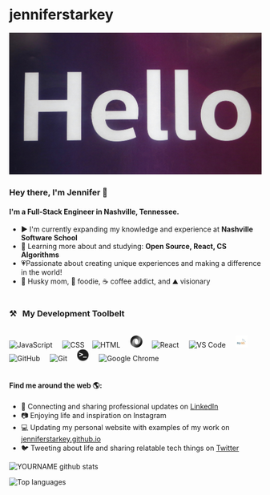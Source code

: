 # jenniferstarkey

![Do what is great](/Img/helloImg.jpg)
### Hey there, I'm Jennifer 👋
#### I'm a Full-Stack Engineer in Nashville, Tennessee.

- ▶ I'm currently expanding my knowledge and experience at **Nashville Software School** 
- 🌱 Learning more about and studying: **Open Source, React, CS Algorithms**
- 💗Passionate about creating unique experiences and making a difference in the world!
- 🐺 Husky mom, 🍲 foodie, ☕ coffee addict, and ⛰ visionary
<br></br>
### ⚒&nbsp;&nbsp;&nbsp;My Development Toolbelt
<br><img alt="JavaScript" title="JavaScript" src="https://user-images.githubusercontent.com/1680157/87443764-4af82c80-c5cc-11ea-82c2-c368ee12cf6d.png" height="24">&nbsp;&nbsp;&nbsp;&nbsp;
<img alt="CSS" title="CSS" src="https://user-images.githubusercontent.com/1680157/87443759-4a5f9600-c5cc-11ea-8ae0-715433c1f781.png" height="24">&nbsp;&nbsp;&nbsp;&nbsp;<img alt="HTML" title="HTML" src="https://user-images.githubusercontent.com/1680157/87443762-4af82c80-c5cc-11ea-85cf-57be0e83c169.png" height="24">&nbsp;&nbsp;&nbsp;&nbsp;
<img alt="Json" title="Json" src="https://raw.githubusercontent.com/github/explore/80688e429a7d4ef2fca1e82350fe8e3517d3494d/topics/json/json.png" height="24">&nbsp;&nbsp;&nbsp;&nbsp;
<img alt="React" title="React" src="https://img.icons8.com/color/240/000000/react-native.png" height="24">&nbsp;&nbsp;&nbsp;&nbsp;
<img alt="VS Code" title="VS Code" src="https://user-images.githubusercontent.com/1680157/87443751-492e6900-c5cc-11ea-9854-f82d4d921133.png" height="24">&nbsp;&nbsp;&nbsp;&nbsp;
<img alt="MySQL" title="MySQL" src="https://raw.githubusercontent.com/github/explore/80688e429a7d4ef2fca1e82350fe8e3517d3494d/topics/mysql/mysql.png" height="24">&nbsp;&nbsp;&nbsp;&nbsp;
<img alt="GitHub" title="GitHub" src="https://img.icons8.com/ios-glyphs/240/000000/github.png" height="24">&nbsp;&nbsp;&nbsp;&nbsp;
<img alt="Git" title="Git" src="https://user-images.githubusercontent.com/1680157/87443755-49c6ff80-c5cc-11ea-954a-579f7c72873a.png" height="24">&nbsp;&nbsp;&nbsp;&nbsp;
<img alt="Terminal" title="Terminal" src="https://raw.githubusercontent.com/github/explore/80688e429a7d4ef2fca1e82350fe8e3517d3494d/topics/terminal/terminal.png" height="24">&nbsp;&nbsp;&nbsp;&nbsp;
<img alt="Google Chrome" title="Google Chrome" src="https://user-images.githubusercontent.com/1680157/87443745-47fd3c00-c5cc-11ea-878f-44f34572775e.png" height="24"><br><br>

<!-- <img alt="TypeScript" title="TypeScript" src="https://user-images.githubusercontent.com/1680157/87443766-4af82c80-c5cc-11ea-8a13-a651f150fa99.png" height="24">&nbsp;&nbsp;&nbsp;&nbsp;
<img alt="Flutter" title="Flutter" src="https://user-images.githubusercontent.com/1680157/87443756-49c6ff80-c5cc-11ea-9052-ecd76bb5ce81.png" height="24">&nbsp;&nbsp;&nbsp;&nbsp;
<img alt=" title=" title="Node.js" src="https://user-images.githubusercontent.com/1680157/87443758-4a5f9600-c5cc-11ea-8f63-92e126a1145b.png" height="24">&nbsp;&nbsp;&nbsp;&nbsp;
 -->

#### Find me around the web 🌎:
- 💼 Connecting and sharing professional updates on <a href="https://www.linkedin.com/in/starkeyjennifer/">LinkedIn</a>
- 📷 Enjoying life and inspiration on <a herf="https://www.instagram.com/jenniferstarkey/?hl=en">Instagram</a>
- 💻 Updating my personal website with examples of my work on <a href="https://jenniferstarkey.github.io/">jenniferstarkey.github.io</a>
- 🐦 Tweeting about life and sharing relatable tech things on <a href="https://twitter.com/jenn_starkey">Twitter</a>

![YOURNAME github stats](https://github-readme-stats.vercel.app/api?username=jenniferstarkey&theme=synthwave&show_icons=true&hide_border=true)

![Top languages](https://github-readme-stats.vercel.app/api/top-langs/?username=jenniferstarkey&theme=synthwave)
